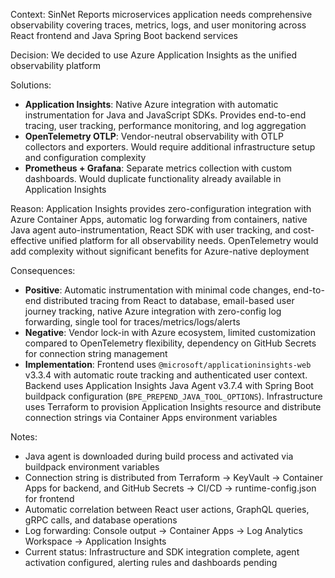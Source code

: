 Context: SinNet Reports microservices application needs comprehensive observability covering traces, metrics, logs, and user monitoring across React frontend and Java Spring Boot backend services

Decision: We decided to use Azure Application Insights as the unified observability platform

Solutions:
- **Application Insights**: Native Azure integration with automatic instrumentation for Java and JavaScript SDKs. Provides end-to-end tracing, user tracking, performance monitoring, and log aggregation
- **OpenTelemetry OTLP**: Vendor-neutral observability with OTLP collectors and exporters. Would require additional infrastructure setup and configuration complexity
- **Prometheus + Grafana**: Separate metrics collection with custom dashboards. Would duplicate functionality already available in Application Insights

Reason: Application Insights provides zero-configuration integration with Azure Container Apps, automatic log forwarding from containers, native Java agent auto-instrumentation, React SDK with user tracking, and cost-effective unified platform for all observability needs. OpenTelemetry would add complexity without significant benefits for Azure-native deployment

Consequences: 
- **Positive**: Automatic instrumentation with minimal code changes, end-to-end distributed tracing from React to database, email-based user journey tracking, native Azure integration with zero-config log forwarding, single tool for traces/metrics/logs/alerts
- **Negative**: Vendor lock-in with Azure ecosystem, limited customization compared to OpenTelemetry flexibility, dependency on GitHub Secrets for connection string management
- **Implementation**: Frontend uses `@microsoft/applicationinsights-web` v3.3.4 with automatic route tracking and authenticated user context. Backend uses Application Insights Java Agent v3.7.4 with Spring Boot buildpack configuration (`BPE_PREPEND_JAVA_TOOL_OPTIONS`). Infrastructure uses Terraform to provision Application Insights resource and distribute connection strings via Container Apps environment variables

Notes:
- Java agent is downloaded during build process and activated via buildpack environment variables
- Connection string is distributed from Terraform → KeyVault → Container Apps for backend, and GitHub Secrets → CI/CD → runtime-config.json for frontend
- Automatic correlation between React user actions, GraphQL queries, gRPC calls, and database operations
- Log forwarding: Console output → Container Apps → Log Analytics Workspace → Application Insights
- Current status: Infrastructure and SDK integration complete, agent activation configured, alerting rules and dashboards pending